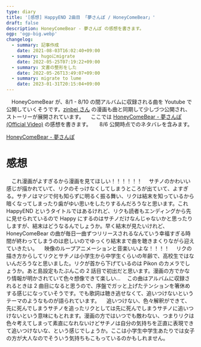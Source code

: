 ```yaml
---
type: diary
title: '[感想] HappyEND 2曲目 「夢さんぽ / HoneyComeBear」'
draft: false
description: HoneyComeBear - 夢さんぽ の感想を書きます。
ogp: 'ogp-big.webp'
changelog:
  - summary: 記事作成
    date: 2021-08-03T16:02:40+09:00
  - summary: hugoにmigrate
    date: 2022-05-25T07:19:22+09:00
  - summary: 文書の整形をした
    date: 2022-05-26T13:49:07+09:00
  - summary: migrate to lume
    date: 2023-01-31T20:15:04+09:00
---
```


　HoneyComeBear が、8/1 - 8/10 の間アルバムに収録される曲を Youtube で公開していくそうです。[zinbei さん](https://twitter.com/tz036) の漫画も曲と同期して少しづつ公開され、ストーリーが展開されています。
　ここでは [HoneyComeBear - 夢さんぽ (Official Video)](https://youtu.be/fLlwCEZoG8Y) の感想を書きます。
　 8/6 公開時点でのネタバレを含みます。

[HoneyComeBear - 夢さんぽ](https://youtu.be/fLlwCEZoG8Y)

# 感想

　これ漫画がよすぎるから漫画を見てほしい！！！！！！
　サチノのかわいい感じが描かれていて、リクのそっけなくしてしまうところが出ていて、よすぎる。サチノはマジで何も知らずに明るく振る舞い、リクは結末を知っているから暗くなってしまったり歯がゆい思いをしたりするんだろうなと思います。これ HappyEND というタイトルではあるけれど、リクも読者もエンディングから先に見せられているので Happy にするのはサチノだけなんじゃないかと思ったりしますが、結末はどうなるんでしょうか。早く結末が見たいけれど、HoneyComeBear の曲が毎日一曲ずつリリースされるなんていう幸福すぎる時間が終わってしまうのは悲しいのでゆっくり結末まで曲を聴きまくりながら迎えていきたい。
　映像のループアニメーションと音楽いいよな！！！！
　リクの描き方からしてリクとサチノは小学生から中学生くらいの年齢で、高校生ではないんだろうなと思いました。リクが首から下げているのは Pikon のカメラでしょうか。あと島設定もたぶんこの 2 話目で初出だと思います。漫画の方でかなり情報が明かされていて色々想像できて楽しい...
　この曲はアルバムに収録されるときは 2 曲目になると思うので、序盤でガッと上げたテンションを箸休めする感じになっていそうです。でも歌詞は聴き逃せなくて、追いつけないというテーマのようなものが語られています。
　追いつけない、色々解釈ができて、先に死んでしまうサチノを追ったリクとしては先に死んでしまうサチノに追いつけないという意味にもとれます。漫画の方ではいつでも敵わない、つまりリクは色々考えてしまって素直になれないけどサチノは自分の気持ちを正直に表現できて追いつけないな、という感じでしょうか。ここは小学生中学生あたりでは女子の方が大人なのでそういう気持ちもこもっているのかもしれません。

